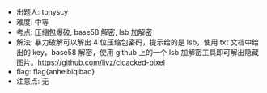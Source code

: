 - 出题人: tonyscy
- 难度: 中等
- 考点: 压缩包爆破, base58 解密, lsb 加解密
- 解法: 暴力破解可以解出 4 位压缩包密码，提示给的是 lsb，使用 txt 文档中给出的 key，base58 解密，使用 github 上的一个 lsb 加解密工具即可解出隐藏图片。https://github.com/livz/cloacked-pixel
- flag: flag{anheibiqibao}
- 注意点: 无